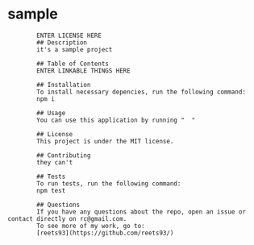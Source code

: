 # sample
            ENTER LICENSE HERE
            ## Description
            it's a sample project

            ## Table of Contents
            ENTER LINKABLE THINGS HERE

            ## Installation
            To install necessary depencies, run the following command:
            npm i

            ## Usage
            You can use this application by running "  "

            ## License
            This project is under the MIT license.

            ## Contributing 
            they can't

            ## Tests 
            To run tests, run the following command:
            npm test

            ## Questions
            If you have any questions about the repo, open an issue or contact directly on rc@gmail.com.
            To see more of my work, go to: 
            [reets93](https://github.com/reets93/)
            
